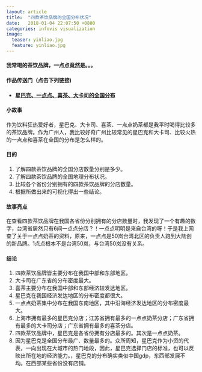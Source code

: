 ```yaml
---
layout: article
title:  "四款茶饮品牌的全国分布状况"
date:   2018-01-04 22:07:50 +0800
categories: infovis visualization
image:
  teaser: yinliao.jpg
  feature: yinliao.jpg
---
```

#### 我常喝的茶饮品牌，一点点竟然是。。。


#### 作品传送门（点击下列链接)  
- #### <a href="https://public.tableau.com/shared/9Q97TMK3K?:display_count=yes" target="_blank">星巴克、一点点、喜茶、大卡司的全国分布</a>

#### 小故事
作为饮料狂热爱好者，星巴克、大卡司、喜茶、一点点奶茶都是我平时喝得比较多的茶饮品牌。作为广州人，我比较好奇广州比较常见的星巴克和大卡司、比较火热的一点点和喜茶在全国的分布是怎么样的。


#### 目的
1. 了解四款茶饮品牌的全国分店数量分别是多少。
1. 了解四款茶饮品牌的全国地理分布状况。
1. 比较各个省份分别拥有的四款茶饮品牌的分店数量。
1. 根据所做出来的可视化得出一些结论。


#### 故事亮点
在查看四款茶饮品牌在我国各省份分别拥有的分店数量时，我发现了一个有趣的数字，台湾省居然只有6间一点点分店？！一点点明明是来自台湾的呀！于是我上网查了关于一点点奶茶的资料，原来，一点点是50岚台湾北区的负责人跑到大陆创的新品牌。1点点根本不是台湾50岚，与台湾50岚没有关系。


#### 结论
1. 四款茶饮品牌皆主要分布在我国中部和东部地区。
1. 大卡司在广东省的分布密度最大。
1. 喜茶主要分布在我国中部和东部经济较发达地区。
1. 星巴克在我国经济发达地区的分布密度都很大。
1. 一点点奶茶集中分布在我国东南地区，其中沿海经济发达地区的分布密度最大。
1. 上海市拥有最多的星巴克分店；江苏省拥有最多的一点点奶茶分店；广东省拥有最多的大卡司分店；广东省拥有最多的喜茶分店。
1. 四款茶饮品牌中，星巴克是各省份拥有分店最多的。其次是一点点奶茶。
1. 因为星巴克是全国分布最广、数量最多的。众所周知，星巴克作为小资的代表，一向出现在大城市的热门地段，因此，星巴克选择门店的标准，也可以反映出所在地的经济能力。，星巴克的分布确实类似中国gdp，东西部发展不均。在西部某些省份没有店铺。